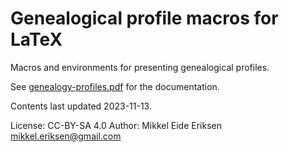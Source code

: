 Genealogical profile macros for LaTeX
=====================================

Macros and environments for presenting genealogical profiles.

See [genealogy-profiles.pdf](docs/genealogy-profiles.pdf) for the documentation.

Contents last updated 2023-11-13.

<!-- Package available via CTAN at https://www.ctan.org/pkg/genealogy-profiles -->

License: CC-BY-SA 4.0
Author: Mikkel Eide Eriksen <mikkel.eriksen@gmail.com>
